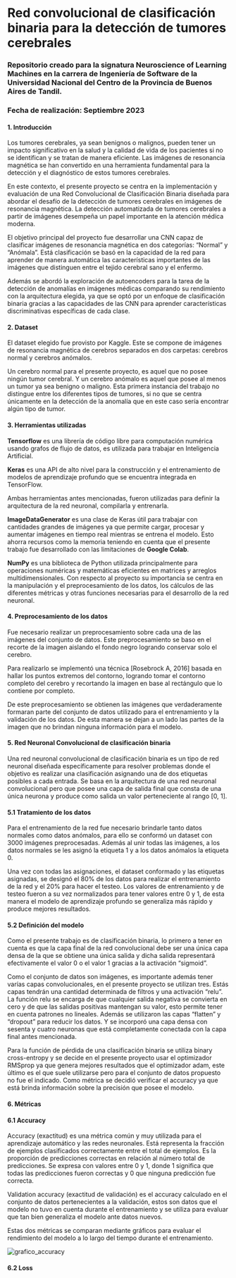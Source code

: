 <h1>Red convolucional de clasificación binaria para la detección de tumores cerebrales</h1>
<h3>Repositorio creado para la signatura Neuroscience of Learning Machines en la carrera de Ingeniería de Software de la Universidad Nacional del Centro de la Provincia de Buenos Aires de Tandil.</h3>
<h3>Fecha de realización: Septiembre 2023</h3>

<h4>1. Introducción</h4>
<p>Los tumores cerebrales, ya sean benignos o malignos, pueden tener un impacto
significativo en la salud y la calidad de vida de los pacientes si no se identifican y se
tratan de manera eficiente. Las imágenes de resonancia magnética se han
convertido en una herramienta fundamental para la detección y el diagnóstico de
estos tumores cerebrales.</p>

<p>En este contexto, el presente proyecto se centra en la implementación y evaluación
de una Red Convolucional de Clasificación Binaria diseñada para abordar el desafío
de la detección de tumores cerebrales en imágenes de resonancia magnética. La
detección automatizada de tumores cerebrales a partir de imágenes desempeña un
papel importante en la atención médica moderna.</p>

<p>El objetivo principal del proyecto fue desarrollar una CNN capaz de clasificar
imágenes de resonancia magnética en dos categorías: “Normal” y “Anómala”. Está
clasificación se basó en la capacidad de la red para aprender de manera automática
las características importantes de las imágenes que distinguen entre el tejido
cerebral sano y el enfermo.</p>

<p>Además se abordó la exploración de autoencoders para la tarea de la detección de
anomalías en imágenes médicas comparando su rendimiento con la arquitectura
elegida, ya que se optó por un enfoque de clasificación binaria gracias a las
capacidades de las CNN para aprender características discriminativas específicas
de cada clase.</p>

<h4>2. Dataset</h4>
<p>El dataset elegido fue provisto por Kaggle. Este se compone de imágenes
de resonancia magnética de cerebros separados en dos carpetas: cerebros normal
y cerebros anómalos.</p>

<p>Un cerebro normal para el presente proyecto, es aquel que no posee ningún tumor
cerebral. Y un cerebro anómalo es aquel que posee al menos un tumor ya sea
benigno o maligno. Esta primera instancia del trabajo no distingue entre los
diferentes tipos de tumores, si no que se centra únicamente en la detección de la
anomalía que en este caso sería encontrar algún tipo de tumor.</p>

<h4>3. Herramientas utilizadas</h4>
<p><strong>Tensorflow</strong> es una librería de código libre para computación numérica usando grafos de flujo de datos, 
  es utilizada para trabajar en Inteligencia Artificial.</p>
<p><strong>Keras</strong> es una API de alto nivel para la construcción y el entrenamiento de modelos
de aprendizaje profundo que se encuentra integrada en TensorFlow.</p>
<p>Ambas herramientas antes mencionadas, fueron utilizadas para definir la
arquitectura de la red neuronal, compilarla y entrenarla.</p>

<p><strong>ImageDataGenerator</strong> es una clase de Keras útil para trabajar con cantidades
grandes de imágenes ya que permite cargar, procesar y aumentar imágenes en
tiempo real mientras se entrena el modelo. Esto ahorra recursos como la memoria
teniendo en cuenta que el presente trabajo fue desarrollado con las limitaciones de
<strong>Google Colab</strong>.</p>

<p><strong>NumPy</strong> es una biblioteca de Python utilizada principalmente para operaciones
numéricas y matemáticas eficientes en matrices y arreglos multidimensionales. Con
respecto al proyecto su importancia se centra en la manipulación y el
preprocesamiento de los datos, los cálculos de las diferentes métricas y otras
funciones necesarias para el desarrollo de la red neuronal.</p>

<h4>4. Preprocesamiento de los datos</h4>
<p>Fue necesario realizar un preprocesamiento sobre cada una de las imágenes del conjunto de datos.
Este preprocesamiento se baso en el recorte de la imagen aislando el fondo negro logrando conservar solo el cerebro.</p>
<p>Para realizarlo se implementó una técnica [Rosebrock A, 2016] basada en hallar los
puntos extremos del contorno, logrando tomar el contorno completo del cerebro y
recortando la imagen en base al rectángulo que lo contiene por completo.</p>
<p>De este preprocesamiento se obtienen las imágenes que verdaderamente formaran parte del conjunto de datos utilizado para el entrenamiento y la validación de los datos. 
  De esta manera se dejan a un lado las partes de la imagen que no brindan ninguna información para el modelo.</p>

<h4>5. Red Neuronal Convolucional de clasificación binaria</h4>
<p>Una red neuronal convolucional de clasificación binaria es un tipo de red neuronal
diseñada específicamente para resolver problemas donde el objetivo es realizar una
clasificación asignando una de dos etiquetas posibles a cada entrada. Se basa en la
arquitectura de una red neuronal convolucional pero que posee una capa de salida
final que consta de una única neurona y produce como salida un valor perteneciente
al rango [0, 1].</p>

<h4>5.1 Tratamiento de los datos</h4>
<p>Para el entrenamiento de la red fue necesario brindarle tanto datos normales como datos anómalos, para ello se conformó un dataset con 3000 imágenes preprocesadas. 
  Además al unir todas las imágenes, a los datos normales se les asignó la etiqueta 1 y a los datos anómalos la etiqueta 0.</p>
<p>Una vez con todas las asignaciones, el dataset conformado y las etiquetas asignadas, se designó el 80% de los datos para realizar el entrenamiento de la red y 
el 20% para hacer el testeo. Los valores de entrenamiento y de testeo fueron a su vez normalizados para tener valores entre 0 y 1, de esta manera el modelo de 
aprendizaje profundo se generaliza más rápido y produce mejores resultados.</p>

<h4>5.2 Definición del modelo</h4>
<p>Como el presente trabajo es de clasificación binaria, lo primero a tener en cuenta es que la capa final de la red convolucional debe ser una única capa densa de la que 
se obtiene una única salida y dicha salida representará efectivamente el valor 0 o el valor 1 gracias a la activación “sigmoid”.</p>
<p>Como el conjunto de datos son imágenes, es importante además tener varías capas convolucionales, en el presente proyecto se utilizan tres. Estás capas tendrán una 
  cantidad determinada de filtros y una activación “relu”. La función relu se encarga de que cualquier salida negativa se convierta en cero y de que las salidas positivas 
  mantengan su valor, esto permite tener en cuenta patrones no lineales. 
  Además se utilizaron las capas “flatten” y “dropout” para reducir los datos. Y se incorporó una capa densa con sesenta y cuatro neuronas que está completamente conectada 
  con la capa final antes mencionada.</p>
<p>Para la función de pérdida de una clasificación binaria se utiliza binary cross-entropy y se decide en el presente proyecto usar el optimizador RMSprop ya que genera 
  mejores resultados que el optimizador adam, este último es el que suele utilizarse pero para el conjunto de datos propuesto no fue el indicado. Como métrica se 
  decidió verificar el accuracy ya que está brinda información sobre la precisión que posee el modelo.</p>


<h4>6. Métricas</h4>
<h4>6.1 Accuracy</h4>
<p>Accuracy (exactitud) es una métrica común y muy utilizada para el aprendizaje automático y las redes neuronales. Está representa la fracción de ejemplos 
  clasificados correctamente entre el total de ejemplos. Es la proporción de predicciones correctas en relación al número total de predicciones. 
  Se expresa con valores entre 0 y 1, donde 1 significa que todas las predicciones fueron correctas y 0 que ninguna predicción fue correcta.</p>
<p>Validation accuracy (exactitud de validación) es el accuracy calculado en el conjunto de datos pertenecientes a la validación, estos son datos que el modelo no tuvo en 
  cuenta durante el entrenamiento y se utiliza para evaluar que tan bien generaliza el modelo ante datos nuevos.</p>
<p>Estas dos métricas se comparan mediante gráficos para evaluar el rendimiento del modelo a lo largo del tiempo durante el entrenamiento.</p>

![grafico_accuracy](https://github.com/melisamessa/CNN_BrainTumorDetection/assets/105131503/6f2f5314-5cd4-468f-b33c-ded5098a8f9c)


<h4>6.2 Loss</h4>
